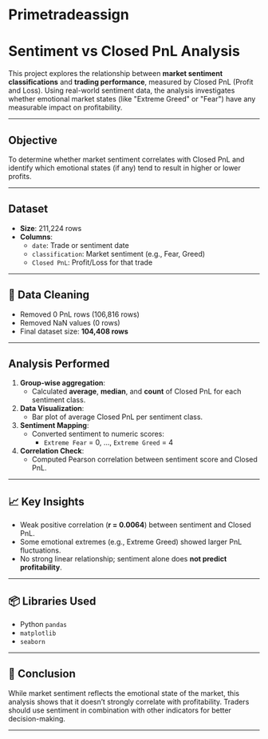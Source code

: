 # Primetradeassign

# Sentiment vs Closed PnL Analysis

This project explores the relationship between **market sentiment classifications** and **trading performance**, measured by Closed PnL (Profit and Loss). Using real-world sentiment data, the analysis investigates whether emotional market states (like "Extreme Greed" or "Fear") have any measurable impact on profitability.

---

## Objective

To determine whether market sentiment correlates with Closed PnL and identify which emotional states (if any) tend to result in higher or lower profits.

---

## Dataset

- **Size**: 211,224 rows
- **Columns**: 
  - `date`: Trade or sentiment date  
  - `classification`: Market sentiment (e.g., Fear, Greed)  
  - `Closed PnL`: Profit/Loss for that trade  

---

## 🧼 Data Cleaning

- Removed 0 PnL rows (106,816 rows)
- Removed NaN values (0 rows)
- Final dataset size: **104,408 rows**

---

## Analysis Performed

1. **Group-wise aggregation**:
   - Calculated **average**, **median**, and **count** of Closed PnL for each sentiment class.
2. **Data Visualization**:
   - Bar plot of average Closed PnL per sentiment class.
3. **Sentiment Mapping**:
   - Converted sentiment to numeric scores:
     - `Extreme Fear` = 0, ..., `Extreme Greed` = 4
4. **Correlation Check**:
   - Computed Pearson correlation between sentiment score and Closed PnL.

---

## 📈 Key Insights

- Weak positive correlation (**r = 0.0064**) between sentiment and Closed PnL.
- Some emotional extremes (e.g., Extreme Greed) showed larger PnL fluctuations.
- No strong linear relationship; sentiment alone does **not predict profitability**.

---

## 📦 Libraries Used

- Python `pandas`
- `matplotlib`
- `seaborn`

---

## 📌 Conclusion

While market sentiment reflects the emotional state of the market, this analysis shows that it doesn’t strongly correlate with profitability. Traders should use sentiment in combination with other indicators for better decision-making.


---

